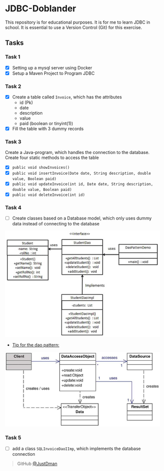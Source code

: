 # JDBC-Doblander



This repository is for educational purposes. It is for me to learn JDBC in school.
It is essential to use a Version Control (Git) for this exercise.

## Tasks
### Task 1
* [x] Setting up a mysql server using Docker
* [x] Setup a Maven Project to Program JDBC
### Task 2
* [x] Create a table called `Invoice`, which has the attributes
    - id (Pk)
    - date
    - description
    - value
    - paid (boolean or tinyint(1))
* [x] Fill the table with 3 dummy records
### Task 3
Create a Java-program, which handles the connection to the database. Create four static methods to access the table
* [x] `public void showInvoices()`
* [x] `public void insertInvoice(Date date, String description, double value, Boolean paid)`
* [x] `public void updateInvoice(int id, Date date, String description, double value, Boolean paid)`
* [x] `public void deleteInvoice(int id)`
### Task 4
* [ ] Create classes based on a Database model, which only uses dummy data instead of connecting to the database

![Picture of the ORM](/assets/orm.png)
   - [Tip for the dao pattern:](http://www.informit.com/articles/article.aspx?p=1398621&seqNum=3)
   
![Tips for the pattern](/assets/dao_pattern.png)
### Task 5
* [ ] add a class `SQLInvoiceDaoIImp`, which implements the database connection

> GitHub [@JustDman](https://github.com/JustDman)